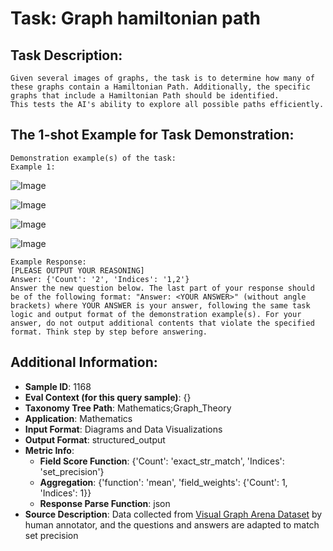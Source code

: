 # Task: Graph hamiltonian path

## Task Description:

```
Given several images of graphs, the task is to determine how many of these graphs contain a Hamiltonian Path. Additionally, the specific graphs that include a Hamiltonian Path should be identified.
This tests the AI's ability to explore all possible paths efficiently.
```

## The 1-shot Example for Task Demonstration:

```
Demonstration example(s) of the task:
Example 1:
```

![Image](01.1.png)

![Image](01.2.png)

![Image](01.3.png)

![Image](01.4.png)

```
Example Response:
[PLEASE OUTPUT YOUR REASONING]
Answer: {'Count': '2', 'Indices': '1,2'}
Answer the new question below. The last part of your response should be of the following format: "Answer: <YOUR ANSWER>" (without angle brackets) where YOUR ANSWER is your answer, following the same task logic and output format of the demonstration example(s). For your answer, do not output additional contents that violate the specified format. Think step by step before answering.
```

## Additional Information:

- **Sample ID**: 1168
- **Eval Context (for this query sample)**: {}
- **Taxonomy Tree Path**: Mathematics;Graph_Theory
- **Application**: Mathematics
- **Input Format**: Diagrams and Data Visualizations
- **Output Format**: structured_output
- **Metric Info**:
  - **Field Score Function**: {'Count': 'exact_str_match', 'Indices': 'set_precision'}
  - **Aggregation**: {'function': 'mean', 'field_weights': {'Count': 1, 'Indices': 1}}
  - **Response Parse Function**: json
- **Source Description**: Data collected from [Visual Graph Arena Dataset](https://vga.csail.mit.edu/) by human annotator, and the questions and answers are adapted to match set precision
